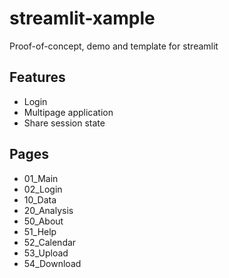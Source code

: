 # streamlit-xample
Proof-of-concept,  demo and template for streamlit

## Features
- Login
- Multipage application
- Share session state


## Pages
- 01_Main
- 02_Login
- 10_Data
- 20_Analysis
- 50_About
- 51_Help
- 52_Calendar
- 53_Upload
- 54_Download
   

